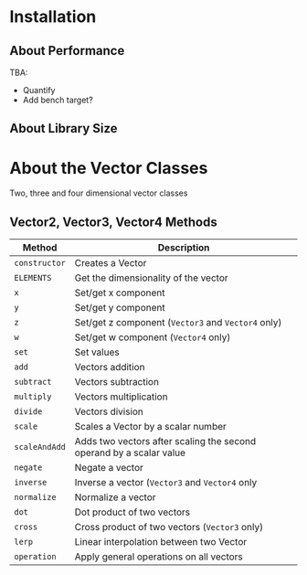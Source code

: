 # Installation




## About Performance

TBA:
* Quantify
* Add bench target?


## About Library Size



# About the Vector Classes

Two, three and four dimensional vector classes

## Vector2, Vector3, Vector4 Methods

| **Method** | **Description** |
| --- | --- |
| `constructor` | Creates a Vector |
| `ELEMENTS` | Get the dimensionality of the vector |
| `x` | Set/get x component |
| `y` | Set/get y component |
| `z` | Set/get z component (`Vector3` and `Vector4` only) |
| `w` | Set/get w component (`Vector4` only) |
| `set` | Set values |
| `add` | Vectors addition |
| `subtract` | Vectors subtraction |
| `multiply` | Vectors multiplication |
| `divide` | Vectors division |
| `scale` | Scales a Vector by a scalar number |
| `scaleAndAdd` | Adds two vectors after scaling the second operand by a scalar value |
| `negate` | Negate a vector |
| `inverse` | Inverse a vector (`Vector3` and `Vector4` only |
| `normalize` | Normalize a vector |
| `dot` | Dot product of two vectors |
| `cross` | Cross product of two vectors (`Vector3` only) |
| `lerp` | Linear interpolation between two Vector |
| `operation` | Apply general operations on all vectors |


